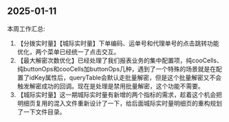 ## 2025-01-11

本周工作汇总:

1. 【分拨实时量】【城际实时量】下单编码、运单号和代理单号的点击跳转功能优化，两个菜单已经统一了点击交互。
2. 【最大解密次数优化】已经处理了我们报表业务的集中配置项，纯cooCells、纯buttonOps和cooCells加buttonOps几种，遇到了一个特殊的场景就是在配置了idKey属性后，queryTable会默认走批量解密，但是这个批量解密又不会触发解密成功的回调。现在是处理是禁用批量解密，这个功能不需要。
3. 【城际实时量】这一期城际实时量有新增的两个指标的需求，趁着这个机会把明细页复用的混入文件重新设计了一下，给后面城际实时量明细页的重构规划了一下文件目录。